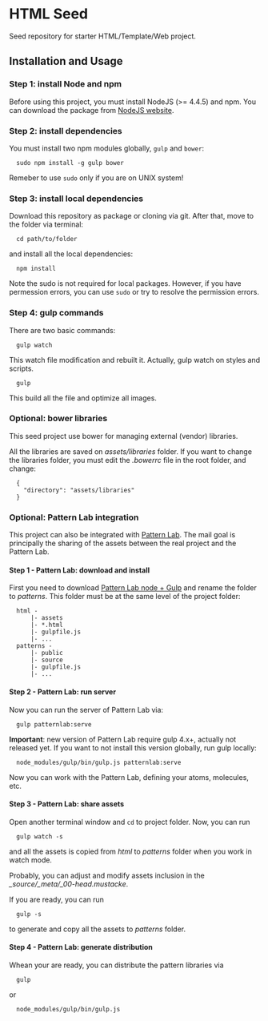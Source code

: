 # HTML Seed
Seed repository for starter HTML/Template/Web project.

## Installation and Usage
### Step 1: install Node and npm
Before using this project, you must install NodeJS (>= 4.4.5) and npm. You can download the package from [NodeJS website](https://nodejs.org/en/).
### Step 2: install dependencies
You must install two npm modules globally, `gulp` and `bower`:
```
  sudo npm install -g gulp bower
```
Remeber to use `sudo` only if you are on UNIX system!
### Step 3: install local dependencies
Download this repository as package or cloning via git.
After that, move to the folder via terminal:
```
  cd path/to/folder
```
and install all the local dependencies:
```
  npm install
```
Note the sudo is not required for local packages. However, if you have permession errors, you can use `sudo` or try to resolve the permission errors.
### Step 4: gulp commands
There are two basic commands:
```
  gulp watch
```
This watch file modification and rebuilt it. Actually, gulp watch on styles and scripts.
```
  gulp
```
This build all the file and optimize all images.
### Optional: bower libraries
This seed project use bower for managing external (vendor) libraries.

All the libraries are saved on _assets/libraries_ folder. If you want to change the libraries folder, you must edit the _.bowerrc_ file in the root folder, and change:
```
  {
    "directory": "assets/libraries"
  }
```
### Optional: Pattern Lab integration
This project can also be integrated with [Pattern Lab](https://github.com/pattern-lab/edition-node-gulp). The mail goal is principally the sharing of the assets between the real project and the Pattern Lab.
#### Step 1 - Pattern Lab: download and install
First you need to download [Pattern Lab node + Gulp](https://github.com/pattern-lab/edition-node-gulp) and rename the folder to _patterns_. This folder must be at the same level of the project folder:
```
  html -
      |- assets
      |- *.html
      |- gulpfile.js
      |- ...
  patterns -
      |- public
      |- source
      |- gulpfile.js
      |- ...
```
#### Step 2 - Pattern Lab: run server
Now you can run the server of Pattern Lab via:
```
  gulp patternlab:serve
```
**Important**: new version of Pattern Lab require gulp 4.x+, actually not released yet. If you want to not install this version globally, run gulp locally:
```
  node_modules/gulp/bin/gulp.js patternlab:serve
```
Now you can work with the Pattern Lab, defining your atoms, molecules, etc.
#### Step 3 - Pattern Lab: share assets
Open another terminal window and `cd` to project folder. Now, you can run
```
  gulp watch -s
```
and all the assets is copied from _html_ to _patterns_ folder when you work in watch mode.

Probably, you can adjust and modify assets inclusion in the _\_source/\_meta/\_00-head.mustacke_.

If you are ready, you can run
```
  gulp -s
```
to generate and copy all the assets to _patterns_ folder.
#### Step 4 - Pattern Lab: generate distribution
Whean your are ready, you can distribute the pattern libraries via
```
  gulp
```
or
```
  node_modules/gulp/bin/gulp.js
```